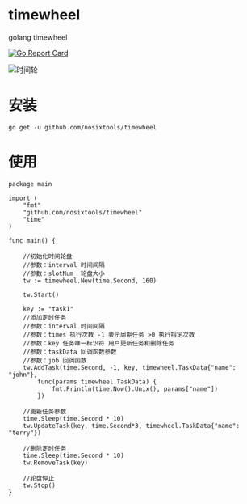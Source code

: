# timewheel

golang timewheel

[![Go Report Card](https://goreportcard.com/badge/github.com/nosixtools/timewheel)](https://goreportcard.com/report/github.com/nosixtools/timewheel)

![时间轮](https://raw.githubusercontent.com/nosixtools/timewheel/master/timewheel.jpg)


# 安装

```shell
go get -u github.com/nosixtools/timewheel
```

# 使用

```
package main

import (
	"fmt"
	"github.com/nosixtools/timewheel"
	"time"
)

func main() {

	//初始化时间轮盘
	//参数：interval 时间间隔
	//参数：slotNum  轮盘大小
	tw := timewheel.New(time.Second, 160)

	tw.Start()

	key := "task1"
	//添加定时任务
	//参数：interval 时间间隔
	//参数：times 执行次数 -1 表示周期任务 >0 执行指定次数
	//参数：key 任务唯一标识符 用户更新任务和删除任务
	//参数：taskData 回调函数参数
	//参数：job 回调函数
	tw.AddTask(time.Second, -1, key, timewheel.TaskData{"name": "john"},
		func(params timewheel.TaskData) {
			fmt.Println(time.Now().Unix(), params["name"])
		})

	//更新任务参数
	time.Sleep(time.Second * 10)
	tw.UpdateTask(key, time.Second*3, timewheel.TaskData{"name": "terry"})

	//删除定时任务
	time.Sleep(time.Second * 10)
	tw.RemoveTask(key)

	//轮盘停止
	tw.Stop()
}

```